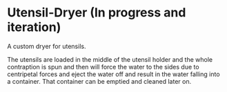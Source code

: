 # Utensil-Dryer (In progress and iteration)
A custom dryer for utensils. 

The utensils are loaded in the middle of the utensil holder and the whole contraption is spun and then will force the water to the sides due to centripetal forces and eject the water off and result in the water falling into a container. That container can be emptied and cleaned later on.
